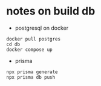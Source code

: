 # notes on build db

- postgresql on docker

```terminal
docker pull postgres
cd db
docker compose up
```

- prisma

```terminal
npx prisma generate
npx prisma db push
```
